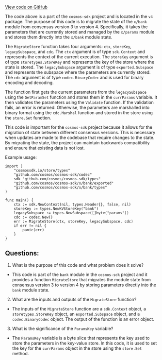 [View code on GitHub](https://github.com/cosmos/cosmos-sdk/blob/main/x/bank/migrations/v4/store.go)

The code above is a part of the `cosmos-sdk` project and is located in the `v4` package. The purpose of this code is to migrate the state of the `x/bank` module from consensus version 3 to version 4. Specifically, it takes the parameters that are currently stored and managed by the `x/params` module and stores them directly into the `x/bank` module state.

The `MigrateStore` function takes four arguments: `ctx`, `storeKey`, `legacySubspace`, and `cdc`. The `ctx` argument is of type `sdk.Context` and represents the context of the current execution. The `storeKey` argument is of type `storetypes.StoreKey` and represents the key of the store where the state is stored. The `legacySubspace` argument is of type `exported.Subspace` and represents the subspace where the parameters are currently stored. The `cdc` argument is of type `codec.BinaryCodec` and is used for binary encoding and decoding.

The function first gets the current parameters from the `legacySubspace` using the `GetParamSet` function and stores them in the `currParams` variable. It then validates the parameters using the `Validate` function. If the validation fails, an error is returned. Otherwise, the parameters are marshalled into binary format using the `cdc.Marshal` function and stored in the store using the `store.Set` function.

This code is important for the `cosmos-sdk` project because it allows for the migration of state between different consensus versions. This is necessary when updates are made to the codebase that require changes to the state. By migrating the state, the project can maintain backwards compatibility and ensure that existing data is not lost.

Example usage:

```
import (
    "cosmossdk.io/store/types"
    "github.com/cosmos/cosmos-sdk/codec"
    sdk "github.com/cosmos/cosmos-sdk/types"
    "github.com/cosmos/cosmos-sdk/x/bank/exported"
    "github.com/cosmos/cosmos-sdk/x/bank/types"
)

func main() {
    ctx := sdk.NewContext(nil, types.Header{}, false, nil)
    storeKey := types.NewKVStoreKey("bank")
    legacySubspace := types.NewSubspace([]byte("params"))
    cdc := codec.New()
    err := MigrateStore(ctx, storeKey, legacySubspace, cdc)
    if err != nil {
        panic(err)
    }
}
```
## Questions: 
 1. What is the purpose of this code and what problem does it solve?
- This code is part of the `bank` module in the `cosmos-sdk` project and it provides a function `MigrateStore` that migrates the module state from consensus version 3 to version 4 by storing parameters directly into the `bank` module state.

2. What are the inputs and outputs of the `MigrateStore` function?
- The inputs of the `MigrateStore` function are a `sdk.Context` object, a `storetypes.StoreKey` object, an `exported.Subspace` object, and a `codec.BinaryCodec` object. The output of the function is an error object.

3. What is the significance of the `ParamsKey` variable?
- The `ParamsKey` variable is a byte slice that represents the key used to store the parameters in the key-value store. In this code, it is used to set the key for the `currParams` object in the store using the `store.Set` method.